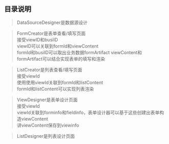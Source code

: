 ## 目录说明
> DataSourceDesigner是数据源设计  

> FormCreator是表单查看/填写页面  
> 接受viewID和busiID  
> viewID可以关联到formId和viewContent  
> formId和busiID可以取出业务数据formArtifact
> viewContent和formArtifact可以结合实现表单的填写和渲染  

> ListCreator是列表查看/填写页面  
> 接受viewId  
> 使用使用viewId关联到formId和listContent  
> formId和listContent可以实现列表渲染  

> ViewDesigner是表单设计页面  
> 接受viewId  
> viewId关联到forminfo和fieldinfo，表单设计器可以基于这些创建出表单构造viewContent  
> 讲viewContent保存到viewinfo  

> ListDesigner是列表设计页面  
> 
